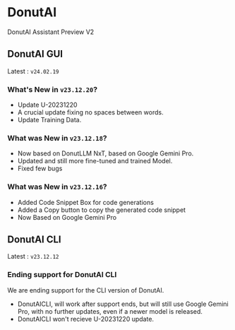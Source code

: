 # DonutAI
DonutAI Assistant Preview V2
## DonutAI GUI
Latest : `v24.02.19`
### What's New in `v23.12.20`?
* Update U-20231220
* A crucial update fixing no spaces between words.
* Update Training Data.
### What was New in `v23.12.18`?
* Now based on DonutLLM NxT, based on Google Gemini Pro.
* Updated and still more fine-tuned and trained Model.
* Fixed few bugs
### What was New in `v23.12.16`?
* Added Code Snippet Box for code generations
* Added a Copy button to copy the generated code snippet
* Now Based on Google Gemini Pro
## DonutAI CLI
Latest : `v23.12.12`
### Ending support for DonutAI CLI
We are ending support for the CLI version of DonutAI.
* DonutAICLI, will work after support ends, but will still use Google Gemini Pro, with no further updates, even if a newer model is released.
* DonutAICLI won't recieve U-20231220 update.
